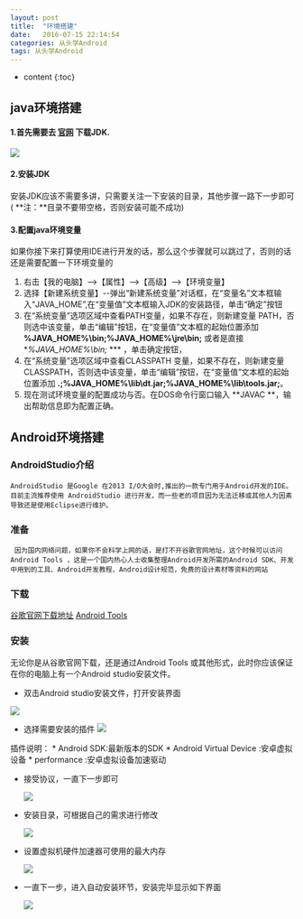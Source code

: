 ```yaml
---
layout: post
title:  "环境搭建"
date:   2016-07-15 22:14:54
categories: 从头学Android
tags: 从头学Android
---
```


* content
{:toc}


## java环境搭建

#### 1.首先需要去 [官网](http://www.oracle.com/technetwork/java/javase/downloads/index.html) 下载JDK.
![](http://oajxivjud.bkt.clouddn.com/downloadJDK.jpg)

#### 2.安装JDK

 安装JDK应该不需要多讲，只需要关注一下安装的目录，其他步骤一路下一步即可( **注：**目录不要带空格，否则安装可能不成功)

#### 3.配置java环境变量

如果你接下来打算使用IDE进行开发的话，那么这个步骤就可以跳过了，否则的话还是需要配置一下环境变量的

1. 右击【我的电脑】-->【属性】-->【高级】-->【环境变量】
2. 选择【新建系统变量】--弹出“新建系统变量”对话框，在“变量名”文本框输入“JAVA_HOME”,在“变量值”文本框输入JDK的安装路径，单击“确定”按钮
3. 在“系统变量”选项区域中查看PATH变量，如果不存在，则新建变量 PATH，否则选中该变量，单击“编辑”按钮，在“变量值”文本框的起始位置添加 **%JAVA_HOME%\bin;%JAVA_HOME%\jre\bin;** 或者是直接 **%JAVA_HOME%\bin;* *** ，单击确定按钮， 
4. 在“系统变量”选项区域中查看CLASSPATH 变量，如果不存在，则新建变量CLASSPATH，否则选中该变量，单击“编辑”按钮，在“变量值”文本框的起始位置添加 **.;%JAVA_HOME%\lib\dt.jar;%JAVA_HOME%\lib\tools.jar;**。
5. 现在测试环境变量的配置成功与否。在DOS命令行窗口输入 **JAVAC **，输出帮助信息即为配置正确。


## Android环境搭建

### AndroidStudio介绍
	AndroidStudio 是Google 在2013 I/O大会时,推出的一款专门用于Android开发的IDE。目前主流推荐使用 AndroidStudio 进行开发，而一些老的项目因为无法迁移或其他人为因素导致还是使用Eclipse进行维护。

### 准备
	 因为国内网络问题，如果你不会科学上网的话，是打不开谷歌官网地址，这个时候可以访问 Android Tools ，这是一个国内热心人士收集整理Android开发所需的Android SDK、开发中用到的工具、Android开发教程、Android设计规范，免费的设计素材等资料的网站

### 下载

[谷歌官网下载地址](https://developer.android.com/studio/index.html)
[Android Tools](http://www.androiddevtools.cn/)

### 安装

无论你是从谷歌官网下载，还是通过Android Tools 或其他形式，此时你应该保证在你的电脑上有一个Android studio安装文件。

* 双击Android studio安装文件，打开安装界面

 ![](http://oajxivjud.bkt.clouddn.com/studioInstall1.png)

* 选择需要安装的插件
 ![](http://oajxivjud.bkt.clouddn.com/studioInstall2.png)

 插件说明：
 	* Android SDK:最新版本的SDK
 	* Android Virtual Device :安卓虚拟设备
 	* performance :安卓虚拟设备加速驱动

* 接受协议，一直下一步即可

    ![](http://oajxivjud.bkt.clouddn.com/studioInstall3.png)

* 安装目录，可根据自己的需求进行修改

	![](http://oajxivjud.bkt.clouddn.com/studioInstall4.png)

* 设置虚拟机硬件加速器可使用的最大内存

	![](http://oajxivjud.bkt.clouddn.com/studioInstall5.png)

* 一直下一步，进入自动安装环节，安装完毕显示如下界面

	![](http://oajxivjud.bkt.clouddn.com/studioInstall6.png)
